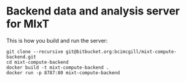 # Backend data and analysis server for MIxT 
This is how you build and run the server: 

```
git clone --recursive git@bitbucket.org:bcimcgill/mixt-compute-backend.git
cd mixt-compute-backend
docker build -t mixt-compute-backend .
docker run -p 8787:80 mixt-compute-backend 
```
